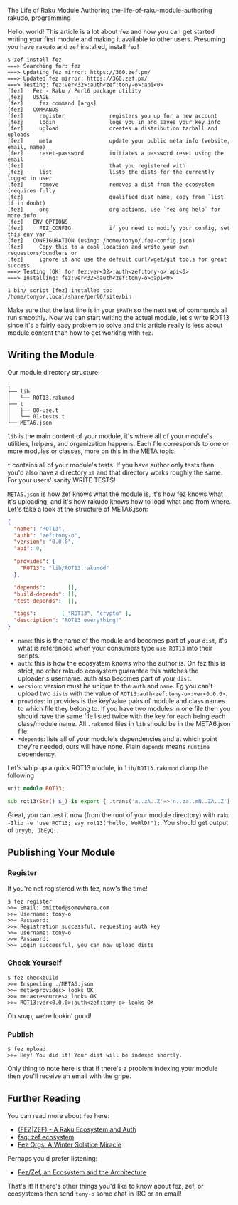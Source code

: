 The Life of Raku Module Authoring
the-life-of-raku-module-authoring
rakudo, programming

Hello, world! This article is a lot about `fez` and how you can get started writing your first module and making it available to other users. Presuming you have `rakudo` and `zef` installed, install `fez`!

```
$ zef install fez
===> Searching for: fez
===> Updating fez mirror: https://360.zef.pm/
===> Updated fez mirror: https://360.zef.pm/
===> Testing: fez:ver<32>:auth<zef:tony-o>:api<0>
[fez]   Fez - Raku / Perl6 package utility
[fez]   USAGE
[fez]     fez command [args]
[fez]   COMMANDS
[fez]     register              registers you up for a new account
[fez]     login                 logs you in and saves your key info
[fez]     upload                creates a distribution tarball and uploads
[fez]     meta                  update your public meta info (website, email, name)
[fez]     reset-password        initiates a password reset using the email
[fez]                           that you registered with
[fez]     list                  lists the dists for the currently logged in user
[fez]     remove                removes a dist from the ecosystem (requires fully
[fez]                           qualified dist name, copy from `list` if in doubt)
[fez]     org                   org actions, use `fez org help` for more info
[fez]   ENV OPTIONS
[fez]     FEZ_CONFIG            if you need to modify your config, set this env var
[fez]   CONFIGURATION (using: /home/tonyo/.fez-config.json)
[fez]     Copy this to a cool location and write your own requestors/bundlers or
[fez]     ignore it and use the default curl/wget/git tools for great success.
===> Testing [OK] for fez:ver<32>:auth<zef:tony-o>:api<0>
===> Installing: fez:ver<32>:auth<zef:tony-o>:api<0>

1 bin/ script [fez] installed to:
/home/tonyo/.local/share/perl6/site/bin
```

Make sure that the last line is in your `$PATH` so the next set of commands all run smoothly. Now we can start writing the actual module, let's write ROT13 since it's a fairly easy problem to solve and this article really is less about module content than how to get working with `fez`.

## Writing the Module

Our module directory structure:

```
.
├── lib
│   └── ROT13.rakumod
├── t
│   ├── 00-use.t
│   └── 01-tests.t
└── META6.json
```

`lib` is the main content of your module, it's where all of your module's utilities, helpers, and organization happens.  Each file corresponds to one or more modules or classes, more on this in the META topic.

`t` contains all of your module's tests.  If you have author only tests then you'd also have a directory `xt` and that directory works roughly the same. For your users' sanity WRITE TESTS!

`META6.json` is how zef knows what the module is, it's how fez knows what it's uploading, and it's how rakudo knows how to load what and from where. Let's take a look at the structure of META6.json:

```json
{
  "name": "ROT13",
  "auth": "zef:tony-o",
  "version": "0.0.0",
  "api": 0,

  "provides": {
    "ROT13": "lib/ROT13.rakumod"
  },

  "depends":       [],
  "build-depends": [],
  "test-depends":  [],

  "tags":        [ "ROT13", "crypto" ],
  "description": "ROT13 everything!"
}
```

* `name`: this is the name of the module and becomes part of your `dist`, it's what is referenced when your consumers type `use ROT13` into their scripts.
* `auth`: this is how the ecosystem knows who the author is.  On fez this is strict, no other rakudo ecosystem guarantee this matches the uploader's username. auth also becomes part of your `dist`.
* `version`: version must be unique to the `auth` and `name`.  Eg you can't upload two `dists` with the value of `ROT13:auth<zef:tony-o>:ver<0.0.0>`.
* `provides`: in provides is the key/value pairs of module and class names to which file they belong to.  If you have two modules in one file then you should have the same file listed twice with the key for each being each class/module name. All `.rakumod` files in `lib` should be in the META6.json file.
* `*depends`: lists all of your module's dependencies and at which point they're needed, ours will have none. Plain `depends` means `runtime` dependency.

Let's whip up a quick ROT13 module, in `lib/ROT13.rakumod` dump the following

```raku
unit module ROT13;

sub rot13(Str() $_) is export { .trans('a..zA..Z'=>'n..za..mN..ZA..Z') }
```

Great, you can test it now (from the root of your module directory) with `raku -Ilib -e 'use ROT13; say rot13("hello, WoRlD!");`. You should get output of `uryyb, JbEyQ!`.

## Publishing Your Module

### Register

If you're not registered with fez, now's the time!

```
$ fez register
>>= Email: omitted@somewhere.com
>>= Username: tony-o
>>= Password:
>>= Registration successful, requesting auth key
>>= Username: tony-o
>>= Password:
>>= Login successful, you can now upload dists
```

### Check Yourself

```
$ fez checkbuild
>>= Inspecting ./META6.json
>>= meta<provides> looks OK
>>= meta<resources> looks OK
>>= ROT13:ver<0.0.0>:auth<zef:tony-o> looks OK
```

Oh snap, we're lookin' good!

### Publish

```
$ fez upload
>>= Hey! You did it! Your dist will be indexed shortly.
```

Only thing to note here is that if there's a problem indexing your module then you'll receive an email with the gripe.

## Further Reading

You can read more about `fez` here:

* [(FEZ|ZEF) - A Raku Ecosystem and Auth](https://deathbykeystroke.com/articles/20210116-fezzef---a-raku-ecosystem-and-auth.html)
* [faq: zef ecosystem](https://deathbykeystroke.com/articles/20210120-faq-zef-ecosystem.html)
* [Fez Orgs: A Winter Solstice Miracle](https://deathbykeystroke.com/articles/20211220-fez-orgs-a-winter-solstice-miracle.html)

Perhaps you'd prefer listening:

* [Fez/Zef, an Ecosystem and the Architecture](https://conf.raku.org/talk/143)

That's it! If there's other things you'd like to know about fez, zef, or ecosystems then send `tony-o` some chat in IRC or an email!
